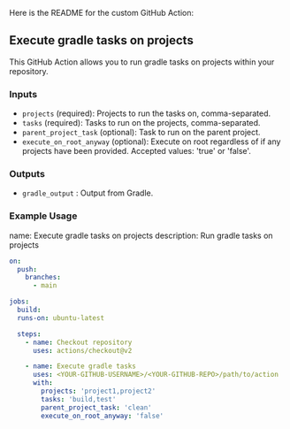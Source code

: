 Here is the README for the custom GitHub Action:

## Execute gradle tasks on projects

This GitHub Action allows you to run gradle tasks on projects within your repository.

### Inputs

- `projects`  (required): Projects to run the tasks on, comma-separated.
- `tasks`  (required): Tasks to run on the projects, comma-separated.
- `parent_project_task`  (optional): Task to run on the parent project.
- `execute_on_root_anyway`  (optional): Execute on root regardless of if any projects have been provided. Accepted
  values: 'true' or 'false'.

### Outputs

- `gradle_output` : Output from Gradle.

### Example Usage

name: Execute gradle tasks on projects
description: Run gradle tasks on projects

```yaml
on:
  push:
    branches:
      - main

jobs:
  build:
  runs-on: ubuntu-latest

  steps:
    - name: Checkout repository
      uses: actions/checkout@v2

    - name: Execute gradle tasks
      uses: <YOUR-GITHUB-USERNAME>/<YOUR-GITHUB-REPO>/path/to/action
      with:
        projects: 'project1,project2'
        tasks: 'build,test'
        parent_project_task: 'clean'
        execute_on_root_anyway: 'false'
```
